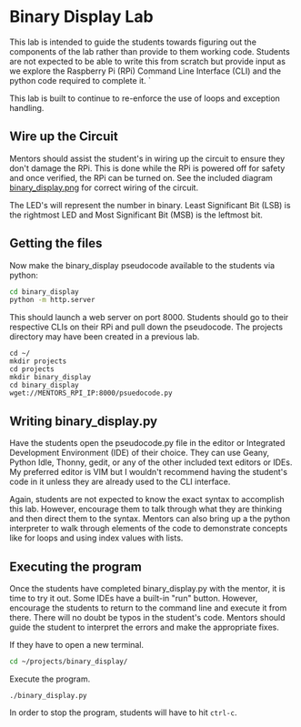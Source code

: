 # Binary Display Lab
This lab is intended to guide the students towards figuring out the components
of the lab rather than provide to them working code.  Students are not
expected to be able to write this from scratch but provide input as we explore
the Raspberry Pi (RPi) Command Line Interface (CLI) and the python code
required to complete it.  `

This lab is built to continue to re-enforce the use of loops and exception
handling.  

## Wire up the Circuit
Mentors should assist the student's in wiring up the circuit to ensure they
don't damage the RPi.  This is done while the RPi is powered off for safety and
once verified, the RPi can be turned on.  See the included diagram
[binary_display.png](./fritzing/binary_display.png) for correct wiring of the circuit.

The LED's will represent the number in binary. Least Significant Bit (LSB) is
the rightmost LED and Most Significant Bit (MSB) is the leftmost bit.

## Getting the files
Now make the binary_display pseudocode available to the students via python:

```bash
cd binary_display
python -m http.server
```

This should launch a web server on port 8000.  Students should go to their
respective CLIs on their RPi and pull down the pseudocode.  The projects
directory may have been created in a previous lab.

```
cd ~/
mkdir projects
cd projects
mkdir binary_display
cd binary_display
wget://MENTORS_RPI_IP:8000/psuedocode.py
```

## Writing binary_display.py
Have the students open the pseudocode.py file in the editor or Integrated 
Development Environment (IDE) of their choice.  They can use Geany, Python 
Idle, Thonny, gedit, or any of the other included text editors or IDEs.  My 
preferred editor is VIM but I wouldn't recommend having the student's code in 
it unless they are already used to the CLI interface.

Again, students are not expected to know the exact syntax to accomplish this
lab.  However, encourage them to talk through what they are thinking and then
direct them to the syntax.  Mentors can also bring up a the python interpreter
to walk through elements of the code to demonstrate concepts like for loops and
using index values with lists.

## Executing the program
Once the students have completed binary_display.py with the mentor, it is time 
to try it out.  Some IDEs have a built-in "run" button.  However, encourage the
students to return to the command line and execute it from there. There will no
doubt be typos in the student's code.  Mentors should guide the student to
interpret the errors and make the appropriate fixes.

If they have to open a new terminal.
```bash
cd ~/projects/binary_display/
```

Execute the program.
```
./binary_display.py
```

In order to stop the program, students will have to hit `ctrl-c`.
